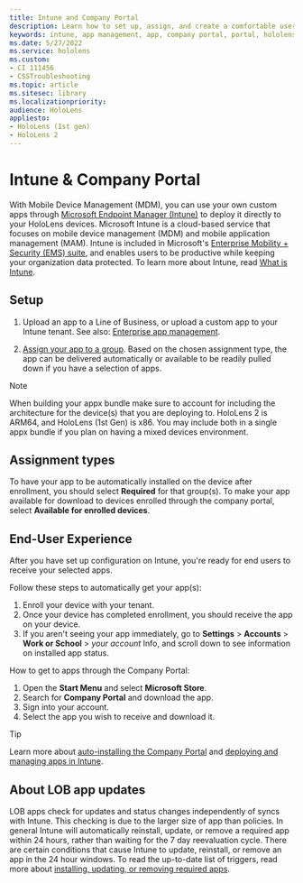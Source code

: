 ```yaml
---
title: Intune and Company Portal
description: Learn how to set up, assign, and create a comfortable user experience with Intune, mobile device management, and the company portal.
keywords: intune, app management, app, company portal, portal, hololens
ms.date: 5/27/2022
ms.service: hololens
ms.custom: 
- CI 111456
- CSSTroubleshooting
ms.topic: article
ms.sitesec: library
ms.localizationpriority:
audience: HoloLens
appliesto:
- HoloLens (1st gen)
- HoloLens 2
---
```


# Intune & Company Portal

With Mobile Device Management (MDM), you can use your own custom apps through [Microsoft Endpoint Manager (Intune)](/intune/windows-holographic-for-business) to deploy it directly to your HoloLens devices. Microsoft Intune is a cloud-based service that focuses on mobile device management (MDM) and mobile application management (MAM). Intune is included in Microsoft's [Enterprise Mobility + Security (EMS) suite](https://www.microsoft.com/microsoft-365/enterprise-mobility-security), and enables users to be productive while keeping your organization data protected. To learn more about Intune, read [What is Intune](/mem/intune/fundamentals/what-is-intune).

## Setup

1. Upload an app to a Line of Business, or upload a custom app to your Intune tenant. See also: [Enterprise app management](/windows/client-management/mdm/enterprise-app-management).

2. [Assign your app to a group](/mem/intune/apps/apps-deploy). Based on the chosen assignment type, the app can be delivered automatically or available to be readily pulled down if you have a selection of apps.

> [!NOTE]
> When building your appx bundle make sure to account for including the architecture for the device(s) that you are deploying to. HoloLens 2 is ARM64, and HoloLens (1st Gen) is x86. You may include both in a single appx bundle if you plan on having a mixed devices environment.

## Assignment types

To have your app to be automatically installed on the device after enrollment, you should select **Required** for that group(s).
To make your app available for download to devices enrolled through the company portal, select **Available for enrolled devices**.

## End-User Experience

After you have set up configuration on Intune, you're ready for end users to receive your selected apps.

Follow these steps to automatically get your app(s):

1. Enroll your device with your tenant.
2. Once your device has completed enrollment, you should receive the app on your device.
3. If you aren't seeing your app immediately, go to **Settings** > **Accounts** > **Work or School** > *your account* Info, and scroll down to see information on installed app status.

How to get to apps through the Company Portal:

1. Open the **Start Menu** and select **Microsoft Store**.
2. Search for **Company Portal** and download the app.
3. Sign into your account.
4. Select the app you wish to receive and download it.

> [!Tip]
> Learn more about [auto-installing the Company Portal](/mem/intune/apps/company-portal-app) and [deploying and managing apps in Intune](/mem/intune/fundamentals/windows-holographic-for-business#deploy-and-manage-apps).

## About LOB app updates

LOB apps check for updates and status changes independently of syncs with Intune. This checking is due to the larger size of app than policies. In general Intune will automatically reinstall, update, or remove a required app within 24 hours, rather than waiting for the 7 day reevaluation cycle. There are certain conditions that cause Intune to update, reinstall, or remove an app in the 24 hour windows. To read the up-to-date list of triggers, read more about [installing, updating, or removing required apps](/mem/intune/apps/apps-add#installing-updating-or-removing-required-apps).